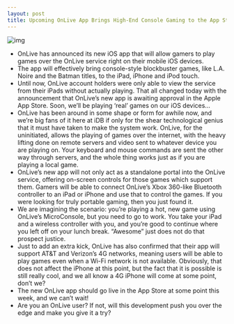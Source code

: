 ```yaml
---
layout: post
title: Upcoming OnLive App Brings High-End Console Gaming to the App Store
---
```

![img](http://media.idownloadblog.com/wp-content/uploads/2011/12/5153tablets_OnLive_111206_1fin.jpg)
* OnLive has announced its new iOS app that will allow gamers to play games over the OnLive service right on their mobile iOS devices.
* The app will effectively bring console-style blockbuster games, like L.A. Noire and the Batman titles, to the iPad, iPhone and iPod touch.
* Until now, OnLive account holders were only able to view the service from their iPads without actually playing. That all changed today with the announcement that OnLive’s new app is awaiting approval in the Apple App Store. Soon, we’ll be playing ‘real’ games on our iOS devices…
* OnLive has been around in some shape or form for awhile now, and we’re big fans of it here at iDB if only for the shear technological genius that it must have taken to make the system work. OnLive, for the uninitiated, allows the playing of games over the internet, with the heavy lifting done on remote servers and video sent to whatever device you are playing on. Your keyboard and mouse commands are sent the other way through servers, and the whole thing works just as if you are playing a local game.
* OnLive’s new app will not only act as a standalone portal into the OnLive service, offering on-screen controls for those games which support them. Gamers will be able to connect OnLive’s Xbox 360-like Bluetooth controller to an iPad or iPhone and use that to control the games. If you were looking for truly portable gaming, then you just found it.
* We are imagining the scenario: you’re playing a hot, new game using OnLive’s MicroConsole, but you need to go to work. You take your iPad and a wireless controller with you, and you’re good to continue where you left off on your lunch break. “Awesome” just does not do that prospect justice.
* Just to add an extra kick, OnLive has also confirmed that their app will support AT&T and Verizon’s 4G networks, meaning users will be able to play games even when a Wi-Fi network is not available. Obviously, that does not affect the iPhone at this point, but the fact that it is possible is still really cool, and we all know a 4G iPhone will come at some point, don’t we?
* The new OnLive app should go live in the App Store at some point this week, and we can’t wait!
* Are you an OnLive user? If not, will this development push you over the edge and make you give it a try?

